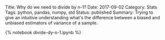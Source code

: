 Title: Why do we need to divide by n-1?
Date: 2017-09-02
Category: Stats
Tags: python, pandas, numpy, std
Status: published
Summary: Trying to give an intuitive understanding what's the difference between a biased and unbiased estimators of variance of a sample.

{% notebook divide-dy-n-1.ipynb %}
